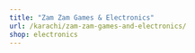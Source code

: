 ```yaml
---
title: "Zam Zam Games & Electronics"
url: /karachi/zam-zam-games-and-electronics/
shop: electronics
---
```

